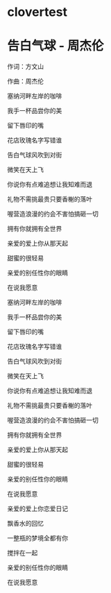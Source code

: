 # clovertest
# 告白气球 - 周杰伦

作词：方文山

作曲：周杰伦

塞纳河畔左岸的咖啡

我手一杯品尝你的美

留下唇印的嘴

花店玫瑰名字写错谁

告白气球风吹到对街

微笑在天上飞

你说你有点难追想让我知难而退

礼物不需挑最贵只要香榭的落叶

喔营造浪漫的约会不害怕搞砸一切

拥有你就拥有全世界

亲爱的爱上你从那天起

甜蜜的很轻易

亲爱的别任性你的眼睛

在说我愿意

塞纳河畔左岸的咖啡

我手一杯品尝你的美

留下唇印的嘴

花店玫瑰名字写错谁

告白气球风吹到对街

微笑在天上飞

你说你有点难追想让我知难而退

礼物不需挑最贵只要香榭的落叶

喔营造浪漫的约会不害怕搞砸一切

拥有你就拥有全世界

亲爱的爱上你从那天起

甜蜜的很轻易

亲爱的别任性你的眼睛

在说我愿意

亲爱的爱上你恋爱日记

飘香水的回忆

一整瓶的梦境全都有你

搅拌在一起

亲爱的别任性你的眼睛

在说我愿意
